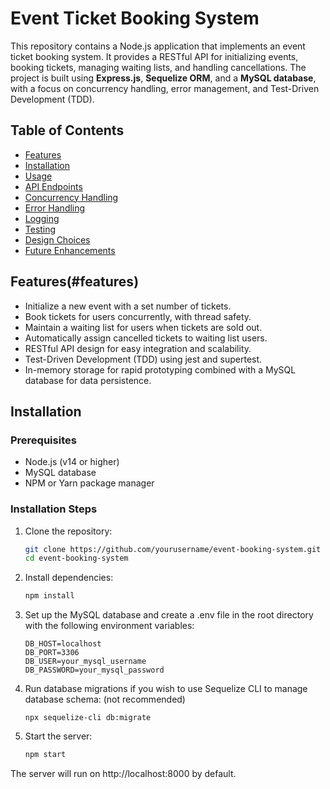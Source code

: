 # Event Ticket Booking System

This repository contains a Node.js application that implements an event ticket booking system. It provides a RESTful API for initializing events, booking tickets, managing waiting lists, and handling cancellations. The project is built using **Express.js**, **Sequelize ORM**, and a **MySQL database**, with a focus on concurrency handling, error management, and Test-Driven Development (TDD).

## Table of Contents

- [Features](#features)
- [Installation](#installation)
- [Usage](#usage)
- [API Endpoints](#api-endpoints)
- [Concurrency Handling](#concurrency-handling)
- [Error Handling](#error-handling)
- [Logging](#logging)
- [Testing](#testing)
- [Design Choices](#design-choices)
- [Future Enhancements](#future-enhancements)

## Features(#features)

- Initialize a new event with a set number of tickets.
- Book tickets for users concurrently, with thread safety.
- Maintain a waiting list for users when tickets are sold out.
- Automatically assign cancelled tickets to waiting list users.
- RESTful API design for easy integration and scalability.
- Test-Driven Development (TDD) using jest and supertest.
- In-memory storage for rapid prototyping combined with a MySQL database for data persistence.

## Installation

### Prerequisites

- Node.js (v14 or higher)
- MySQL database
- NPM or Yarn package manager

### Installation Steps

1. Clone the repository:
    ```bash
    git clone https://github.com/yourusername/event-booking-system.git
    cd event-booking-system

2. Install dependencies:
    ```bash
    npm install

3. Set up the MySQL database and create a .env file in the root directory with the following environment variables:
    ```mysql
    DB_HOST=localhost
    DB_PORT=3306
    DB_USER=your_mysql_username
    DB_PASSWORD=your_mysql_password

4. Run database migrations if you wish to use Sequelize CLI to manage database schema: (not recommended)
    ```mysql
    npx sequelize-cli db:migrate

5. Start the server:
    ```bash
    npm start

The server will run on http://localhost:8000 by default.


